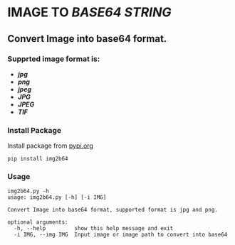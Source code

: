 # IMAGE TO _BASE64 STRING_

## Convert Image into base64 format.

### Supprted image format is:

* _**jpg**_
* _**png**_
* _**jpeg**_
* _**JPG**_
* _**JPEG**_
* _**TIF**_

### Install Package
Install package from
[pypi.org](https://pypi.org/project/img2b64/)
```
pip install img2b64
```
### Usage

```
img2b64.py -h
usage: img2b64.py [-h] [-i IMG]

Convert Image into base64 format, supported format is jpg and png.

optional arguments:
  -h, --help         show this help message and exit
  -i IMG, --img IMG  Input image or image path to convert into base64
```
